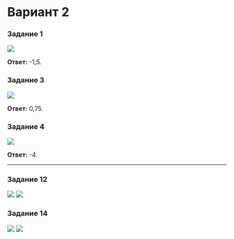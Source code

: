 # Вариант 2

### Задание 1
![](https://raw.githubusercontent.com/BlueRect/egelib-content/main/img/yashchenko_02_01.jpg)

**Ответ:** -1,5.

### Задание 3
![](https://raw.githubusercontent.com/BlueRect/egelib-content/main/img/yashchenko_02_03.jpg)

**Ответ:** 0,75.

### Задание 4
![](https://raw.githubusercontent.com/BlueRect/egelib-content/main/img/yashchenko_02_04.jpg)

**Ответ:** -4.

---

### Задание 12
<gallery>
<img src="https://raw.githubusercontent.com/BlueRect/egelib-content/main/img/yashchenko_02_12_01.jpg">
<img src="https://raw.githubusercontent.com/BlueRect/egelib-content/main/img/yashchenko_02_12_02.jpg">
</gallery>

### Задание 14
<gallery>
<img src="https://raw.githubusercontent.com/BlueRect/egelib-content/main/img/yashchenko_01_14_01.jpg">
<img src="https://raw.githubusercontent.com/BlueRect/egelib-content/main/img/yashchenko_01_14_02.jpg">
</gallery>
